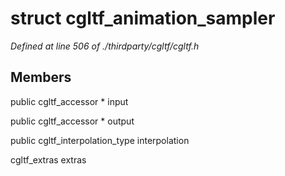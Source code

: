 # struct cgltf_animation_sampler

*Defined at line 506 of ./thirdparty/cgltf/cgltf.h*

## Members

public cgltf_accessor * input

public cgltf_accessor * output

public cgltf_interpolation_type interpolation

cgltf_extras extras




